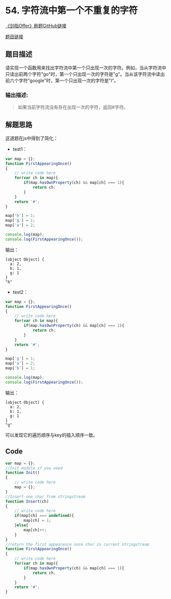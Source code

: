 # 54. 字符流中第一个不重复的字符
[《剑指Offer》刷题GitHub链接](https://github.com/zhning12/Coding-Interviews)

[题目链接](https://www.nowcoder.com/practice/00de97733b8e4f97a3fb5c680ee10720?tpId=13&tqId=11207&tPage=3&rp=3&ru=/ta/coding-interviews&qru=/ta/coding-interviews/question-ranking)

## 题目描述

请实现一个函数用来找出字符流中第一个只出现一次的字符。例如，当从字符流中只读出前两个字符"go"时，第一个只出现一次的字符是"g"。当从该字符流中读出前六个字符“google"时，第一个只出现一次的字符是"l"。

### 输出描述:
> 如果当前字符流没有存在出现一次的字符，返回#字符。

## 解题思路

这道题在js中得到了简化：
- test1：
```js
var map = {};
function FirstAppearingOnce()
{
    // write code here
    for(var ch in map){
        if(map.hasOwnProperty(ch) && map[ch] === 1){
            return ch;
        }
    }
    return '#';
}

map['b'] = 1;
map['g'] = 1;
map['a'] = 2;

console.log(map);
console.log(FirstAppearingOnce());
```
输出：
```
[object Object] {
  a: 2,
  b: 1,
  g: 1
}
"b"
```

- test2：
  
```js
var map = {};
function FirstAppearingOnce()
{
    // write code here
    for(var ch in map){
        if(map.hasOwnProperty(ch) && map[ch] === 1){
            return ch;
        }
    }
    return '#';
}

map['g'] = 1;
map['a'] = 2;
map['b'] = 1;

console.log(map);
console.log(FirstAppearingOnce());
```
输出：
```
[object Object] {
  a: 2,
  b: 1,
  g: 1
}
"g"
```
可以发现它的遍历顺序与key的插入顺序一致。

## Code


```javascript
var map = {};
//Init module if you need
function Init()
{
    // write code here
    map = {};
}
//Insert one char from stringstream
function Insert(ch)
{
    // write code here
    if(map[ch] === undefined){
        map[ch] = 1;
    }else{
        map[ch]++;
    }
}
//return the first appearence once char in current stringstream
function FirstAppearingOnce()
{
    // write code here
    for(var ch in map){
        if(map.hasOwnProperty(ch) && map[ch] === 1){
            return ch;
        }
    }
    return '#';
}
```